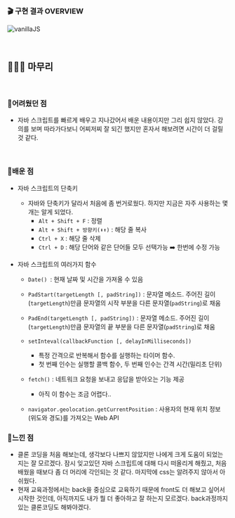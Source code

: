### 🎬 구현 결과 OVERVIEW

![vanillaJS](vanillaJS.gif)

​	

## 🙋🏻‍♀️ 마무리

<br>

### 🔹어려웠던 점 

- 자바 스크립트를 빠르게 배우고 지나갔어서 배운 내용이지만 그리 쉽지 않았다. 강의를 보며 따라가다보니 어찌저찌 잘 되긴 했지만 혼자서 해보려면 시간이 더 걸릴 것 같다. 

<br>

### 🔹배운 점

- 자바 스크립트의 단축키
  
  - 자바와 단축키가 달라서 처음에 좀 번거로웠다. 하지만 지금은 자주 사용하는 몇 개는 알게 되었다.
    - `Alt + Shift + F` : 정렬
    - `Alt + Shift + 방향키(⬇️⬆️)` :  해당 줄 복사
    - `Ctrl + X` : 해당 줄 삭제
    - `Ctrl + D` : 해당 단어와 같은 단어들 모두 선택가능 ➡️ 한번에 수정 가능
  
- 자바 스크립트의 여러가지 함수

  - `Date() `: 현재 날짜 및 시간을 가져올 수 있음
  - `PadStart(targetLength [, padString])`  : 문자열 메소드. 주어진 길이(`targetLength`)만큼 문자열의 시작 부분을 다른 문자열(`padString`)로 채움
  - `PadEnd(targetLength [, padString])` :  문자열 메소드. 주어진 길이(`targetLength`)만큼 문자열의 끝 부분을 다른 문자열(`padString`)로 채움
  - `setInteval(callbackFunction [, delayInMilliseconds])` 
    - 특정 간격으로 반복해서 함수를 실행하는 타이머 함수. 
    - 첫 번째 인수는 실행할 콜백 함수, 두 번째 인수는 간격 시간(밀리초 단위)

  - `fetch()` : 네트워크 요청을 보내고 응답을 받아오는 기능 제공
    - 아직 이 함수는 조금 어렵다..

  - `navigator.geolocation.getCurrentPosition` : 사용자의 현재 위치 정보 (위도와 경도)를 가져오는 Web API

  

### 🔹느낀 점

- 클론 코딩을 처음 해보는데, 생각보다 나쁘지 않았지만 나에게 크게 도움이 되었는지는 잘 모르겠다. 잠시 잊고있던 자바 스크립트에 대해 다시 떠올리게 해줬고, 처음 배웠을 때보다 좀 더 머리에 각인되는 것 같다. 마지막에 css는 알려주지 않아서 아쉬웠다. 
- 현재 교육과정에서는 back을 중심으로 교육하기 때문에 front도 더 해보고 싶어서 시작한 것인데, 아직까지도 내가 뭘 더 좋아하고 잘 하는지 모르겠다. back과정까지 있는 클론코딩도 해봐야겠다. 
